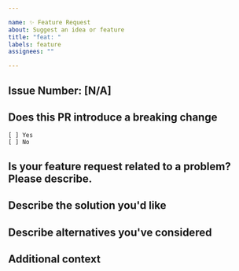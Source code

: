 ```yaml
---

name: ✨ Feature Request
about: Suggest an idea or feature
title: "feat: "
labels: feature
assignees: ""

---
```


## Issue Number: \[N/A]

## Does this PR introduce a breaking change

    [ ] Yes
    [ ] No

<!-- If this PR contains a breaking change, please describe the impact and migration path for existing applications below. -->

## Is your feature request related to a problem? Please describe.

<!-- Please describe the problem you are trying to solve. -->

## Describe the solution you'd like

<!-- Please describe the desired behavior. -->

## Describe alternatives you've considered

<!-- Please describe the current behavior that you are modifying, or link to a relevant issue. -->

## Additional context

<!-- Add any other context or screenshots about the feature request here. -->
